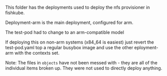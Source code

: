 This folder has the deployments used to deploy the nfs provisioner in fishkube.

Deployment-arm is the main deployment, configured for arm.

The test-pod had to change to an arm-compatible model

If deploying this on non-arm systems (x84_64 is easiest) just revert the test-pod.yaml top a regular busybox image and use the other eployment-arm with the contexts set.

Note: The files in `objects` have not been messed with - they are all of the individual items broken up. They were not used to directly deploy anything.